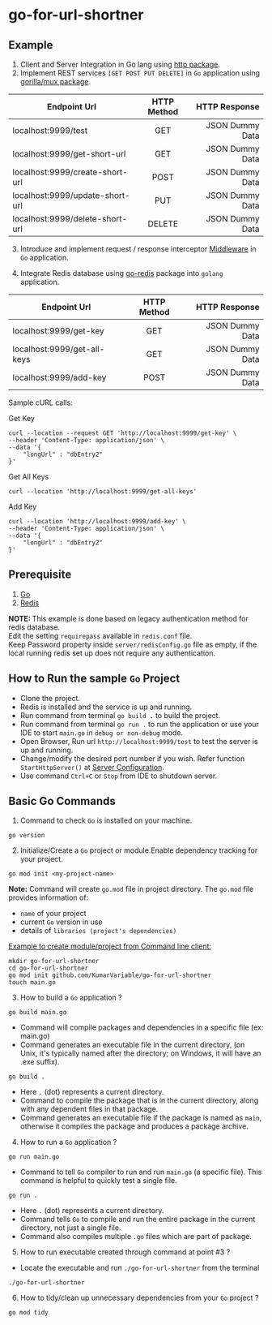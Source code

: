 # go-for-url-shortner

## Example ##
1) Client and Server Integration in Go lang using [http package](https://pkg.go.dev/net/http).
2) Implement REST services `[GET POST PUT DELETE]` in `Go` application using [gorilla/mux package](https://pkg.go.dev/github.com/gorilla/mux#section-readme).

| Endpoint Url                          |      HTTP Method     |  HTTP Response       |
|---------------------------------------|:--------------------:|---------------------:|
| localhost:9999/test                   |  GET                 | JSON Dummy Data      |
| localhost:9999/get-short-url          |  GET                 | JSON Dummy Data      |
| localhost:9999/create-short-url       |  POST                | JSON Dummy Data      |
| localhost:9999/update-short-url       |  PUT                 | JSON Dummy Data      |
| localhost:9999/delete-short-url       |  DELETE              | JSON Dummy Data      |

3) Introduce and implement request / response interceptor [Middleware](https://pkg.go.dev/golang.org/x/pkgsite/internal/middleware) in `Go` application.

4) Integrate Redis database using [go-redis](https://github.com/redis/go-redis) package into `golang` application.

| Endpoint Url                |    HTTP Method  |  HTTP Response      |
|-----------------------------|:---------------:|--------------------:|
| localhost:9999/get-key      |  GET            | JSON Dummy Data     |
| localhost:9999/get-all-keys |  GET            | JSON Dummy Data     |
| localhost:9999/add-key      |  POST           | JSON Dummy Data     |

Sample cURL calls:

Get Key

```text
curl --location --request GET 'http://localhost:9999/get-key' \
--header 'Content-Type: application/json' \
--data '{
    "longUrl" : "dbEntry2"
}'
```

Get All Keys

```text
curl --location 'http://localhost:9999/get-all-keys'
```

Add Key

```text
curl --location 'http://localhost:9999/add-key' \
--header 'Content-Type: application/json' \
--data '{
    "longUrl" : "dbEntry2"
}'
```
## Prerequisite ##

1. [Go](https://go.dev/doc/install)
2. [Redis](https://redis.io/docs/install/install-redis/)

<strong>NOTE: </strong>
This example is done based on legacy authentication method for redis database.<br/>
Edit the setting `requirepass` available in `redis.conf` file.<br/>
Keep Password property inside `server/redisConfig.go` file as empty, if the local running redis set up does not require any authentication.


## How to Run the sample `Go` Project ##

* Clone the project.
* Redis is installed and the service is up and running.
* Run command from terminal `go build .` to build the project. 
* Run command from terminal `go run .` to run the application or use your IDE to start `main.go` in `debug or non-debug` mode. 
* Open Browser, Run url `http://localhost:9999/test` to test the server is up and running.
* Change/modify the desired port number if you wish. Refer function `StartHttpServer()` at [Server Configuration](server/serverConfig.go).
* Use command `Ctrl+C` or `Stop` from IDE to shutdown server.


## Basic Go Commands ##
1. Command to check `Go` is installed on your machine.

```text
go version
```
2. Initialize/Create a `Go` project or module.Enable dependency tracking for your project.

```text
go mod init <my-project-name>
```
<strong>Note:</strong> Command will create `go.mod` file in project directory. The `go.mod` file provides information of:
- `name` of your project
- current `Go` version in use
- details of `libraries (project's dependencies)`

<u>Example to create module/project from Command line client:</u>

```text
mkdir go-for-url-shortner
cd go-for-url-shortner
go mod init github.com/KumarVariable/go-for-url-shortner
touch main.go
```

3. How to build a `Go` application ?

```text
go build main.go
```
- Command will compile packages and dependencies in a specific file (ex: main.go)
- Command generates an executable file in the current directory, (on Unix, it's typically named after the directory; on Windows, it will have an .exe suffix).

```text
go build .
```
- Here `.` (dot) represents a current directory.
- Command to compile the package that is in the current directory, along with any dependent files in that package.
- Command generates an executable file if the package is named as `main`, otherwise it compiles the package and produces a package archive.

4. How to run a `Go` application ?

```text
go run main.go
```
- Command to tell `Go` compiler to run and run `main.go` (a specific file). This command is helpful to quickly test a single file.

```text
go run .
```
- Here `.` (dot) represents a current directory.
- Command tells `Go` to compile and run the entire package in the current directory, not just a single file.
- Command also compiles multiple `.go` files which are part of package.

5. How to run executable created through command at point #3 ?

- Locate the executable and run `./go-for-url-shortner` from the terminal

```text
./go-for-url-shortner
```

6. How to tidy/clean up unnecessary dependencies from your `Go` project ?

```text
go mod tidy
```

